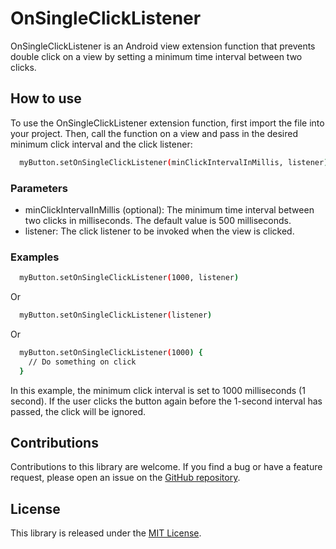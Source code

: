 # OnSingleClickListener
OnSingleClickListener is an Android view extension function that prevents double click on a view by setting a minimum time interval between two clicks.

## How to use
To use the OnSingleClickListener extension function, first import the file into your project. Then, call the function on a view and pass in the desired minimum click interval and the click listener:

```bash
  myButton.setOnSingleClickListener(minClickIntervalInMillis, listener)
```

### Parameters
- minClickIntervalInMillis (optional): The minimum time interval between two clicks in milliseconds. The default value is 500 milliseconds.
- listener: The click listener to be invoked when the view is clicked.

### Examples

```bash
  myButton.setOnSingleClickListener(1000, listener)
```

Or

```bash
  myButton.setOnSingleClickListener(listener)
```

Or

```bash
  myButton.setOnSingleClickListener(1000) {
    // Do something on click
  }
```
In this example, the minimum click interval is set to 1000 milliseconds (1 second). If the user clicks the button again before the 1-second interval has passed, the click will be ignored.

## Contributions

Contributions to this library are welcome. If you find a bug or have a feature request,
please open an issue on the [GitHub repository](https://github.com/thesarangal/OnSingleClickListener).

## License

This library is released under the [MIT License](https://opensource.org/licenses/MIT).